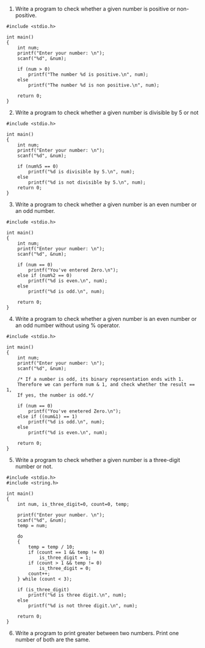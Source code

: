 1. Write a program to check whether a given number is positive or non-positive.
```
#include <stdio.h>

int main()
{
    int num;
    printf("Enter your number: \n");
    scanf("%d", &num);

    if (num > 0)
        printf("The number %d is positive.\n", num);
    else    
        printf("The number %d is non positive.\n", num);
    
    return 0;
}
```

2. Write a program to check whether a given number is divisible by 5 or not
```
#include <stdio.h>

int main()
{
    int num;
    printf("Enter your number: \n");
    scanf("%d", &num);

    if (num%5 == 0)
        printf("%d is divisible by 5.\n", num);
    else
        printf("%d is not divisible by 5.\n", num);
    return 0;
}
```

3. Write a program to check whether a given number is an even number or an odd
number.
```
#include <stdio.h>

int main()
{
    int num;
    printf("Enter your number: \n");
    scanf("%d", &num);

    if (num == 0)
        printf("You've entered Zero.\n");
    else if (num%2 == 0)
        printf("%d is even.\n", num);
    else
        printf("%d is odd.\n", num);
    
    return 0;
}
```

4. Write a program to check whether a given number is an even number or an odd
number without using % operator.
```
#include <stdio.h>

int main()
{
    int num;
    printf("Enter your number: \n");
    scanf("%d", &num);

    /* If a number is odd, its binary representation ends with 1.
    Therefore we can perform num & 1, and check whether the result == 1,
    If yes, the number is odd.*/

    if (num == 0)
        printf("You've enetered Zero.\n");
    else if ((num&1) == 1)
        printf("%d is odd.\n", num);
    else 
        printf("%d is even.\n", num);
    
    return 0;
}
```

5. Write a program to check whether a given number is a three-digit number or not.
```
#include <stdio.h>
#include <string.h>

int main()
{
    int num, is_three_digit=0, count=0, temp;
    
    printf("Enter your number. \n");
    scanf("%d", &num);
    temp = num;

    do
    {
        temp = temp / 10;
        if (count == 1 && temp != 0)
            is_three_digit = 1;
        if (count > 1 && temp != 0)
            is_three_digit = 0;
        count++;
    } while (count < 3);
    
    if (is_three_digit)
        printf("%d is three digit.\n", num);
    else    
        printf("%d is not three digit.\n", num);

    return 0;
}
```

6. Write a program to print greater between two numbers. Print one number of both are
the same.
